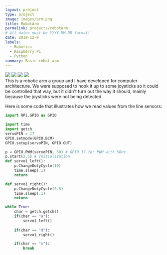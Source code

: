 ```yaml
---
layout: project
type: project
image: images/arm.png
title: RobotArm
permalink: projects/robotarm
# All dates must be YYYY-MM-DD format!
date: 2019-12-9
labels:
  - Robotics
  - Raspberry Pi
  - Python
summary: Basic robot arm
---
```


<div class="ui small rounded images">
  <img class="ui image" src="../images/micromouse-robot.png">
  <img class="ui image" src="../images/micromouse-robot-2.jpg">
  <img class="ui image" src="../images/micromouse.jpg">
  <img class="ui image" src="../images/micromouse-circuit.png">
</div>
This is a robotic arm a group and I have developed for computer architecture. We were supposed to hook it up to some joysticks so it could be controlled that way, but it didn't turn out the way it should, mainly because the joysticks were not being detected.

Here is some code that illustrates how we read values from the line sensors:
```python
import RPi.GPIO as GPIO

import time
import getch
servoPIN = 17
GPIO.setmode(GPIO.BCM)
GPIO.setup(servoPIN, GPIO.OUT)

p = GPIO.PWM(servoPIN, 50) # GPIO 17 for PWM with 50Hz
p.start(2.5) # Initialization
def servo1_left():
    p.ChangeDutyCycle(10)
    time.sleep(.1)
    return

def servo1_right():
    p.ChangeDutyCycle(2.5)
    time.sleep(.1)
    return

while True:
    char = getch.getch()
    if(char == "a"):
        servo1_left()
  
    if(char == "d"):
        servo1_right()

    if(char == "x"):
        break
```
